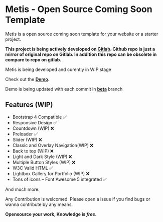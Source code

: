 # Metis - Open Source Coming Soon Template

Metis is a open source coming soon template for your website or a starter project.

**This project is being actively developed on [Gitlab](https://gitlab.com/daksh7011/metis). Github repo is just a mirror of original repo on Gitlab.
In addition this repo can be obsolete in compare to repo on gitlab.**

Metis is being developed and curently in WIP stage


Check out the **[Demo](https://daksh7011.com/metis)**.

Demo is being updated with each commit in **[beta](https://gitlab.com/daksh7011/metis/tree/beta)** branch

## Features (WIP)
+ Bootstrap 4 Compatible ✅
+ Responsive Design ✅
+ Countdown (WIP) ❌
+ Preloader ✅
+ Slider (WIP) ❌
+ Classic and Overlay Navigation(WIP) ❌
+ Back to top (WIP) ❌
+ Light and Dark Style (WIP) ❌
+ Multiple Button Styles (WIP) ❌
+ W3C Valid HTML ✅
+ Lightbox Gallery for Portfolio (WIP) ❌
+ Tons of icons – Font Awesome 5 integrated ✅

And much more.

Any Contribution is welcomed. Please open a issue if you find bugs or wanna contribute by any means.

**Opensource your work, Knowledge is *free*.**
